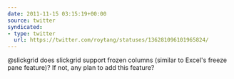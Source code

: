 ```yaml
---
date: 2011-11-15 03:15:19+00:00
source: twitter
syndicated:
- type: twitter
  url: https://twitter.com/roytang/statuses/136281096101965824/
---
```


@slickgrid does slickgrid support frozen columns (similar to Excel's freeze pane feature)? If not, any plan to add this feature?